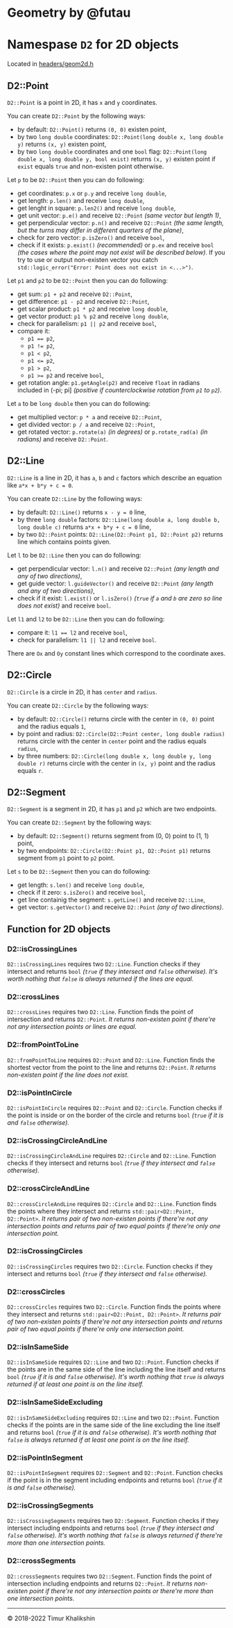 # **Geometry by @futau**

# Namespase `D2` for 2D objects

Located in [headers/geom2d.h](https://github.com/hts1238/geometry/blob/master/headers/geom2d.h)

## **D2::Point**

`D2::Point` is a point in 2D, it has `x` and `y` coordinates.

You can create `D2::Point` by the following ways:

* by default: `D2::Point()` returns `(0, 0)` existen point,
* by two `long double` coordinates: `D2::Point(long double x, long double y)` returns `(x, y)` existen point,<!--* by one `bool` flag: `D2::Point(bool exist)` returns `(0, 0)` existen point if `exist` equals `true` and non-existen point otherwise,-->
* by two `long double` coordinates and one `bool` flag: `D2::Point(long double x, long double y, bool exist)` returns `(x, y)` existen point if `exist` equals `true` and non-existen point otherwise.

Let `p` to be `D2::Point` then you can do following:

* get coordinates: `p.x` or `p.y` and receive `long double`,
* get length: `p.len()` and receive `long double`,
* get lenght in square: `p.len2()` and receive `long double`,
* get unit vector: `p.e()` and receive `D2::Point` *(same vector but length 1)*,
* get perpendicular vector: `p.n()` and receive `D2::Point` *(the same length, but the turns may differ in different quarters of the plane)*,
* check for zero vector: `p.isZero()` and receive `bool`,
* check if it exists: `p.exist()` *(recommended)* or `p.ex` and receive `bool` *(the cases where the point may not exist will be described below)*. If you try to use or output non-existen vector you catch `std::logic_error("Error: Point does not exist in <...>")`.

Let `p1` and `p2` to be `D2::Point` then you can do following:

* get sum: `p1 + p2` and receive `D2::Point`,
* get difference: `p1 - p2` and receive `D2::Point`,
* get scalar product: `p1 * p2` and receive `long double`,
* get vector product: `p1 % p2` and receive `long double`,
* check for parallelism: `p1 || p2` and receive `bool`,
* compare it:
    * `p1 == p2`,
    * `p1 != p2`,
    * `p1 < p2`,
    * `p1 <= p2`,
    * `p1 > p2`,
    * `p1 >= p2`
    and receive `bool`,
* get rotation angle: `p1.getAngle(p2)` and receive `float` in radians included in (-pi; pi] *(positive if counterclockwise rotation from `p1` to `p2`)*.

Let `a` to be `long double` then you can do following:
* get multiplied vector: `p * a` and receive `D2::Point`,
* get divided vector: `p / a` and receive `D2::Point`,
* get rotated vector: `p.rotate(a)` *(in degrees)* or `p.rotate_rad(a)` *(in radians)* and receive `D2::Point`.

## **D2::Line**

`D2::Line` is a line in 2D, it has `a`, `b` and `c` factors which describe an equation like `a*x + b*y + c = 0`.

You can create `D2::Line` by the following ways:

* by default: `D2::Line()` returns `x - y = 0` line,
* by three `long double` factors: `D2::Line(long double a, long double b, long double c)` returns `a*x + b*y + c = 0` line,
* by two `D2::Point` points: `D2::Line(D2::Point p1, D2::Point p2)` returns line which contains points given.

Let `l` to be `D2::Line` then you can do following:

* get perpendicular vector: `l.n()` and receive `D2::Point` *(any length and any of two directions)*,
* get guide vector: `l.guideVector()` and receive `D2::Point` *(any length and any of two directions)*,
* check if it exist: `l.exist()` or `l.isZero()` *(`true` if `a` and `b` are zero so line does not exist)* and receive `bool`.

Let `l1` and `l2` to be `D2::Line` then you can do following:

* compare it: `l1 == l2` and receive `bool`,
* check for parallelism: `l1 || l2` and receive `bool`.

There are `Ox` and `Oy` constant lines which correspond to the coordinate axes.

## **D2::Circle**

`D2::Circle` is a circle in 2D, it has `center` and `radius`.

You can create `D2::Circle` by the following ways:

* by default: `D2::Circle()` returns circle with the center in `(0, 0)` point and the radius equals `1`,
* by point and radius: `D2::Circle(D2::Point center, long double radius)` returns circle with the center in `center` point and the radius equals `radius`,
* by three numbers: `D2::Circle(long double x, long double y, long double r)` returns circle with the center in `(x, y)` point and the radius equals `r`.

## **D2::Segment**

`D2::Segment` is a segment in 2D, it has `p1` and `p2` which are two endpoints.

You can create `D2::Segment` by the following ways:

* by default: `D2::Segment()` returns segment from (0, 0) point to (1, 1) point,
* by two endpoints: `D2::Circle(D2::Point p1, D2::Point p1)` returns segment from `p1` point to `p2` point.

Let `s` to be `D2::Segment` then you can do following:

* get length: `s.len()` and receive `long double`,
* check if it zero: `s.isZero()` and receive `bool`,
* get line containig the segment: `s.getLine()` and receive `D2::Line`,
* get vector: `s.getVector()` and receive `D2::Point` *(any of two directions)*.

## **Function for 2D objects**

### **D2::isCrossingLines**

`D2::isCrossingLines` requires two `D2::Line`. Function checks if they intersect and returns `bool` *(`true` if they intersect and `false` otherwise). It's worth nothing that `false` is always returned if the lines are equal.*

### **D2::crossLines**

`D2::crossLines` requires two `D2::Line`. Function finds the point of intersection and returns `D2::Point`. *It returns non-existen point if there're not any intersection points or lines are equal.*

### **D2::fromPointToLine**

`D2::fromPointToLine` requires `D2::Point` and `D2::Line`. Function finds the shortest vector from the point to the line and returns `D2::Point`. *It returns non-existen point if the line does not exist.*

### **D2::isPointInCircle**

`D2::isPointInCircle` requires `D2::Point` and `D2::Circle`. Function checks if the point is inside or on the border of the circle and returns `bool` *(`true` if it is and `false` otherwise).*

### **D2::isCrossingCircleAndLine**

`D2::isCrossingCircleAndLine` requires `D2::Circle` and `D2::Line`. Function checks if they intersect and returns `bool` *(`true` if they intersect and `false` otherwise).*

### **D2::crossCircleAndLine**

`D2::crossCircleAndLine` requires `D2::Circle` and `D2::Line`. Function finds the points where they intersect and returns `std::pair<D2::Point, D2::Point>`. *It returns pair of two non-existen points if there're not any intersection points and returns pair of two equal points if there're only one intersection point.*

### **D2::isCrossingCircles**

`D2::isCrossingCircles` requires two `D2::Circle`. Function checks if they intersect and returns `bool` *(`true` if they intersect and `false` otherwise).*

### **D2::crossCircles**

`D2::crossCircles` requires two `D2::Circle`. Function finds the points where they intersect and returns `std::pair<D2::Point, D2::Point>`. *It returns pair of two non-existen points if there're not any intersection points and returns pair of two equal points if there're only one intersection point.*

### **D2::isInSameSide**

`D2::isInSameSide` requires `D2::Line` and two `D2::Point`. Function checks if the points are in the same side of the line including the line itself and returns `bool` *(`true` if it is and `false` otherwise). It's worth nothing that `true` is always returned if at least one point is on the line itself.*

### **D2::isInSameSideExcluding**

`D2::isInSameSideExcluding` requires `D2::Line` and two `D2::Point`. Function checks if the points are in the same side of the line excluding the line itself and returns `bool` *(`true` if it is and `false` otherwise). It's worth nothing that `false` is always returned if at least one point is on the line itself.*

### **D2::isPointInSegment**

`D2::isPointInSegment` requires `D2::Segment` and `D2::Point`. Function checks if the point is in the segment including endpoints and returns `bool` *(`true` if it is and `false` otherwise).*

### **D2::isCrossingSegments**

`D2::isCrossingSegments` requires two `D2::Segment`. Function checks if they intersect including endpoints and returns `bool` *(`true` if they intersect and `false` otherwise). It's worth nothing that `false` is always returned if there're more than one intersection points.*

### **D2::crossSegments**

`D2::crossSegments` requires two `D2::Segment`. Function finds the point of intersection including endpoints and returns `D2::Point`. *It returns non-existen point if there're not any intersection points or there're more than one intersection points.*

<hr>
© 2018-2022 Timur Khalikshin
